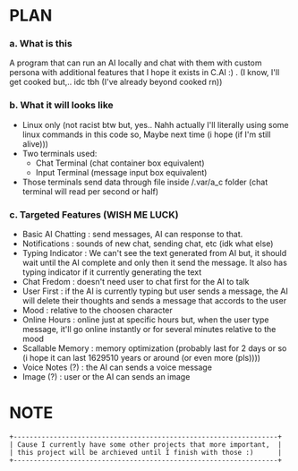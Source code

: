 # PLAN

### a. What is this
A program that can run an AI locally and chat with them with custom persona with additional features that I hope it exists in C.AI :) .
(I know, I'll get cooked but,.. idc tbh (I've already beyond cooked rn))

### b. What it will looks like
- Linux only (not racist btw but, yes.. Nahh actually I'll literally using some linux commands in this code so, Maybe next time (i hope (if I'm still alive)))
- Two terminals used:
	- Chat  Terminal (chat container box equivalent)
	- Input Terminal (message input box equivalent)
- Those terminals send data through file inside /.var/a_c folder (chat terminal will read per second or half)


### c. Targeted Features (WISH ME LUCK)
- Basic AI Chatting		: send messages, AI can response to that.
- Notifications 		: sounds of new chat, sending chat, etc (idk what else)
- Typing Indicator		: We can't see the text generated from AI but, it should wait until the AI complete and only then it send the message. It also has typing indicator if it currently generating the text
- Chat Fredom 			: doesn't need user to chat first for the AI to talk
- User First			: if the AI is currently typing but user sends a message, the AI will delete their thoughts and sends a message that accords to the user
- Mood 					: relative to the choosen character
- Online Hours			: online just at specific hours but, when the user type message, it'll go online instantly or for several minutes relative to the mood
- Scallable Memory 		: memory optimization (probably last for 2 days or so (i hope it can last 1629510 years or around (or even more (pls))))
- Voice Notes (?)		: the AI can sends a voice message
- Image (?)				: user or the AI can sends an image


# NOTE
```
+------------------------------------------------------------------+
| Cause I currently have some other projects that more important,  |
| this project will be archieved until I finish with those :)      |
+------------------------------------------------------------------+
```
